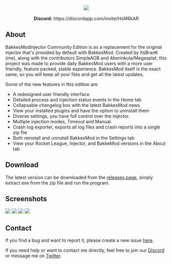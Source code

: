 <p align="center">
  <img src="https://i.imgur.com/kjQbbbU.png"><br></br>
  <b>Discord:</b> https://discordapp.com/invite/HsM6kAR
</p>

## About

BakkesModInjector Community Edition is as a replacement for the original injector that's provided by default with BakkesMod.
Created by ItsBranK (me), along with the contributors SimpleAOB and Aberinkula/Megasplat;
this project was made to provide daily BakkesMod users with a more user friendly, feature packed, stable experience.
BakkesMod itself is the exact same, so you will keep all your files and get all the latest updates.

Some of the new features in this edition are

- A redesigned user friendly interface
- Detailed process and injection status events in the Home tab
- Collapsable changelog box with the latest BakkesMod news
- View your installed plugins and have the option to uninstall them
- Diverse settings, you have full control over the Injector.
- Multiple injection modes, Timeout and Manual.
- Crash log exporter, exports all log files and crash reports into a single zip file
- Both reinstall and uninstall BakkesMod in the Settings tab
- View your Rocket League, Injector, and BakkeMod versions in the About tab

## Download

The latest version can be downloaded from the [releases page](https://github.com/ItsBranK/BakkesModInjectorCs/releases), simply extract exe from the zip file and run the program.

## Screenshots

![](https://i.imgur.com/CPvlqPk.png)
![](https://i.imgur.com/ceuS5Y1.png)
![](https://i.imgur.com/Vxq9SvY.png)
![](https://i.imgur.com/h1CYtNU.png)

## Contact

If you find a bug and want to report it, please create a new issue [here](https://github.com/ItsBranK/BakkesModInjectorCs/issues).

If you need help or want to contact me directly, feel free to join our [Discord](https://discordapp.com/invite/HsM6kAR) or message me on [Twitter](https://twitter.com/itsbrank).